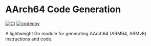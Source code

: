 # AArch64 Code Generation

[![CI]](https://github.com/RealA10N/aarch64codegen/actions/workflows/ci.yml)
[![codecov]](https://codecov.io/gh/RealA10N/aarch64codegen)

A lightweight Go module for generating AArch64 (ARM64, ARMv8) instructions and code.

[ci]: https://github.com/RealA10N/aarch64codegen/actions/workflows/ci.yml/badge.svg
[codecov]: https://codecov.io/gh/RealA10N/aarch64codegen/graph/badge.svg

